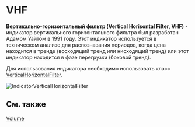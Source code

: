 # VHF

**Вертикально\-горизонтальный фильтр (Vertical Horisontal Filter, VHF)** \- индикатор вертикального горизонтального фильтра был разработан Адамом Уайтом в 1991 году. Этот индикатор используется в техническом анализе для распознавания периодов, когда цена находится в тренде (восходящий тренд или нисходящий тренд) или этот индикатор находится в фазе перегрузки (боковой тренд). 

Для использования индикатора необходимо использовать класс [VerticalHorizontalFilter](../api/StockSharp.Algo.Indicators.VerticalHorizontalFilter.html). 

![IndicatorVerticalHorizontalFilter](~/images/IndicatorVerticalHorizontalFilter.png)

## См. также

[Volume](IndicatorVolumeIndicator.md)
